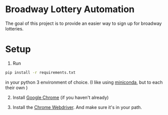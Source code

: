 # Broadway Lottery Automation

The goal of this project is to provide an easier way to sign up for broadway lotteries.

# Setup

1. Run
```bash
pip install -r requirements.txt
```
in your python 3 environment of choice.  (I like using [miniconda](https://docs.conda.io/en/latest/miniconda.html), but to each their own )

2. Install [Google Chrome](https://www.google.com/chrome/) (if you haven't already)

3. Install the [Chrome Webdriver](https://chromedriver.chromium.org/downloads).  And make sure it's in your path.